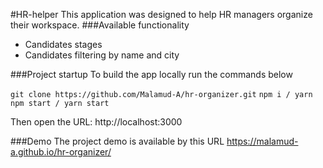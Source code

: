 #HR-helper
This application was designed to help HR managers organize their workspace.
###Available functionality
- Candidates stages
- Candidates filtering by name and city

###Project startup
To build the app locally run the commands below

`git clone https://github.com/Malamud-A/hr-organizer.git`
`npm i / yarn`
`npm start / yarn start`

Then open the URL: http://localhost:3000

###Demo
The project demo is available by this URL https://malamud-a.github.io/hr-organizer/
